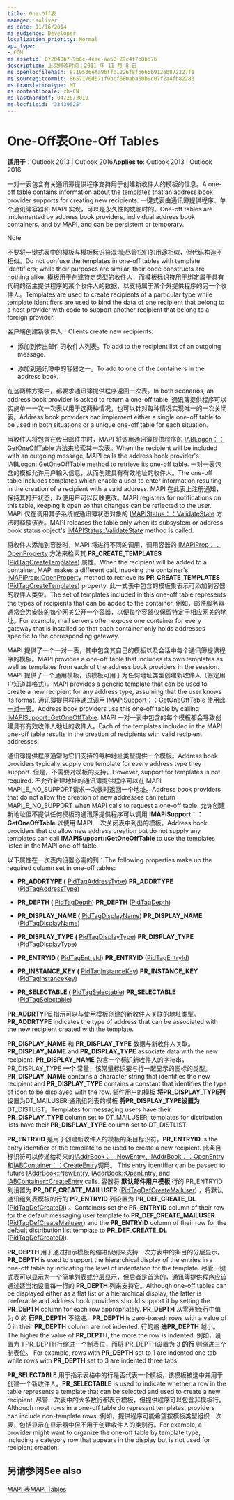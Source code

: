 ```yaml
---
title: One-Off表
manager: soliver
ms.date: 11/16/2014
ms.audience: Developer
localization_priority: Normal
api_type:
- COM
ms.assetid: 0f2040b7-9b6c-4eae-aa68-29c4f7b8bd76
description: 上次修改时间：2011 年 11 月 8 日
ms.openlocfilehash: 8719536efa9bffb1226f8fb665b912eb872227f1
ms.sourcegitcommit: 8657170d071f9bcf680aba50b9c07f2a4fb82283
ms.translationtype: MT
ms.contentlocale: zh-CN
ms.lasthandoff: 04/28/2019
ms.locfileid: "33439525"
---
```

# <a name="one-off-tables"></a><span data-ttu-id="8be21-103">One-Off表</span><span class="sxs-lookup"><span data-stu-id="8be21-103">One-Off Tables</span></span>

<span data-ttu-id="8be21-104">**适用于**：Outlook 2013 | Outlook 2016</span><span class="sxs-lookup"><span data-stu-id="8be21-104">**Applies to**: Outlook 2013 | Outlook 2016</span></span> 
  
<span data-ttu-id="8be21-105">一对一表包含有关通讯簿提供程序支持用于创建新收件人的模板的信息。</span><span class="sxs-lookup"><span data-stu-id="8be21-105">A one-off table contains information about the templates that an address book provider supports for creating new recipients.</span></span> <span data-ttu-id="8be21-106">一键式表由通讯簿提供程序、单个通讯簿容器和 MAPI 实现，可以是永久性的或临时的。</span><span class="sxs-lookup"><span data-stu-id="8be21-106">One-off tables are implemented by address book providers, individual address book containers, and by MAPI, and can be persistent or temporary.</span></span> 
  
> [!NOTE]
> <span data-ttu-id="8be21-107">不要将一键式表中的模板与模板标识符混淆;尽管它们的用途相似，但代码构造不相似。</span><span class="sxs-lookup"><span data-stu-id="8be21-107">Do not confuse the templates in one-off tables with template identifiers; while their purposes are similar, their code constructs are nothing alike.</span></span> <span data-ttu-id="8be21-108">模板用于创建特定类型的收件人，而模板标识符用于绑定属于具有代码的宿主提供程序的某个收件人的数据，以支持属于某个外提供程序的另一个收件人。</span><span class="sxs-lookup"><span data-stu-id="8be21-108">Templates are used to create recipients of a particular type while template identifiers are used to bind the data of one recipient that belong to a host provider with code to support another recipient that belong to a foreign provider.</span></span> 
  
<span data-ttu-id="8be21-109">客户端创建新收件人：</span><span class="sxs-lookup"><span data-stu-id="8be21-109">Clients create new recipients:</span></span>
  
- <span data-ttu-id="8be21-110">添加到传出邮件的收件人列表。</span><span class="sxs-lookup"><span data-stu-id="8be21-110">To add to the recipient list of an outgoing message.</span></span>
    
- <span data-ttu-id="8be21-111">添加到通讯簿中的容器之一。</span><span class="sxs-lookup"><span data-stu-id="8be21-111">To add to one of the containers in the address book.</span></span>
    
<span data-ttu-id="8be21-112">在这两种方案中，都要求通讯簿提供程序返回一次表。</span><span class="sxs-lookup"><span data-stu-id="8be21-112">In both scenarios, an address book provider is asked to return a one-off table.</span></span> <span data-ttu-id="8be21-113">通讯簿提供程序可以实施单一一次一次表以用于这两种情况，也可以针对每种情况实现唯一的一次关闭表。</span><span class="sxs-lookup"><span data-stu-id="8be21-113">Address book providers can implement either a single one-off table to be used in both situations or a unique one-off table for each situation.</span></span> 
  
<span data-ttu-id="8be21-114">当收件人将包含在传出邮件中时，MAPI 将调用通讯簿提供程序的 [IABLogon：：GetOneOffTable](iablogon-getoneofftable.md) 方法来检索其一次表。</span><span class="sxs-lookup"><span data-stu-id="8be21-114">When the recipient will be included with an outgoing message, MAPI calls the address book provider's [IABLogon::GetOneOffTable](iablogon-getoneofftable.md) method to retrieve its one-off table.</span></span> <span data-ttu-id="8be21-115">一对一表包含的模板允许用户输入信息，从而创建具有有效地址的收件人。</span><span class="sxs-lookup"><span data-stu-id="8be21-115">The one-off table includes templates which enable a user to enter information resulting in the creation of a recipient with a valid address.</span></span> <span data-ttu-id="8be21-116">MAPI 在此表上注册通知，保持其打开状态，以便用户可以反映更改。</span><span class="sxs-lookup"><span data-stu-id="8be21-116">MAPI registers for notifications on this table, keeping it open so that changes can be reflected to the user.</span></span> <span data-ttu-id="8be21-117">MAPI 仅在调用其子系统或通讯簿状态对象的 [IMAPIStatus：：ValidateState](imapistatus-validatestate.md) 方法时释放该表。</span><span class="sxs-lookup"><span data-stu-id="8be21-117">MAPI releases the table only when its subsystem or address book status object's [IMAPIStatus::ValidateState](imapistatus-validatestate.md) method is called.</span></span> 
  
<span data-ttu-id="8be21-118">将收件人添加到容器时，MAPI 将进行不同的调用，调用容器的 [IMAPIProp：：OpenProperty](imapiprop-openproperty.md) 方法来检索其 **PR_CREATE_TEMPLATES** ([PidTagCreateTemplates](pidtagcreatetemplates-canonical-property.md)) 属性。</span><span class="sxs-lookup"><span data-stu-id="8be21-118">When the recipient will be added to a container, MAPI makes a different call, invoking the container's [IMAPIProp::OpenProperty](imapiprop-openproperty.md) method to retrieve its **PR_CREATE_TEMPLATES** ([PidTagCreateTemplates](pidtagcreatetemplates-canonical-property.md)) property.</span></span> <span data-ttu-id="8be21-119">此一式表中包含的模板集表示可添加到容器的收件人类型。</span><span class="sxs-lookup"><span data-stu-id="8be21-119">The set of templates included in this one-off table represents the types of recipients that can be added to the container.</span></span> <span data-ttu-id="8be21-120">例如，邮件服务器通常会为安装的每个网关公开一个容器，以便每个容器仅保留特定于相应网关的地址。</span><span class="sxs-lookup"><span data-stu-id="8be21-120">For example, mail servers often expose one container for every gateway that is installed so that each container only holds addresses specific to the corresponding gateway.</span></span>
  
<span data-ttu-id="8be21-121">MAPI 提供了一个一对一表，其中包含其自己的模板以及会话中每个通讯簿提供程序的模板。</span><span class="sxs-lookup"><span data-stu-id="8be21-121">MAPI provides a one-off table that includes its own templates as well as templates from each of the address book providers in the session.</span></span> <span data-ttu-id="8be21-122">MAPI 提供了一个通用模板，该模板可用于为任何地址类型创建新收件人（假定用户知道其格式）。</span><span class="sxs-lookup"><span data-stu-id="8be21-122">MAPI provides a generic template that can be used to create a new recipient for any address type, assuming that the user knows its format.</span></span> <span data-ttu-id="8be21-123">通讯簿提供程序通过调用 [IMAPISupport：：GetOneOffTable 使用此一对一表](imapisupport-getoneofftable.md)。</span><span class="sxs-lookup"><span data-stu-id="8be21-123">Address book providers use this one-off table by calling [IMAPISupport::GetOneOffTable](imapisupport-getoneofftable.md).</span></span> <span data-ttu-id="8be21-124">MAPI 一对一表中包含的每个模板都会导致创建具有有效收件人地址的收件人。</span><span class="sxs-lookup"><span data-stu-id="8be21-124">Each of the templates included in the MAPI one-off table results in the creation of recipients with valid recipient addresses.</span></span>
  
<span data-ttu-id="8be21-125">通讯簿提供程序通常为它们支持的每种地址类型提供一个模板。</span><span class="sxs-lookup"><span data-stu-id="8be21-125">Address book providers typically supply one template for every address type they support.</span></span> <span data-ttu-id="8be21-126">但是，不需要对模板的支持。</span><span class="sxs-lookup"><span data-stu-id="8be21-126">However, support for templates is not required.</span></span> <span data-ttu-id="8be21-127">不允许新建地址的通讯簿提供程序可以在 MAPI MAPI_E_NO_SUPPORT请求一次表时返回一个地址。</span><span class="sxs-lookup"><span data-stu-id="8be21-127">Address book providers that do not allow the creation of new addresses can return MAPI_E_NO_SUPPORT when MAPI calls to request a one-off table.</span></span> <span data-ttu-id="8be21-128">允许创建新地址但不提供任何模板的通讯簿提供程序可以调用 **IMAPISupport：：GetOneOffTable** 以使用 MAPI 一次关闭表中列出的模板。</span><span class="sxs-lookup"><span data-stu-id="8be21-128">Address book providers that do allow new address creation but do not supply any templates can call **IMAPISupport::GetOneOffTable** to use the templates listed in the MAPI one-off table.</span></span> 
  
<span data-ttu-id="8be21-129">以下属性在一次表内设置必需的列：</span><span class="sxs-lookup"><span data-stu-id="8be21-129">The following properties make up the required column set in one-off tables:</span></span>
  
- <span data-ttu-id="8be21-130">**PR_ADDRTYPE (** [PidTagAddressType](pidtagaddresstype-canonical-property.md)) </span><span class="sxs-lookup"><span data-stu-id="8be21-130">**PR_ADDRTYPE** ([PidTagAddressType](pidtagaddresstype-canonical-property.md))</span></span>
    
- <span data-ttu-id="8be21-131">**PR_DEPTH (** [PidTagDepth](pidtagdepth-canonical-property.md)) </span><span class="sxs-lookup"><span data-stu-id="8be21-131">**PR_DEPTH** ([PidTagDepth](pidtagdepth-canonical-property.md))</span></span>
    
- <span data-ttu-id="8be21-132">**PR_DISPLAY_NAME (** [PidTagDisplayName](pidtagdisplayname-canonical-property.md)) </span><span class="sxs-lookup"><span data-stu-id="8be21-132">**PR_DISPLAY_NAME** ([PidTagDisplayName](pidtagdisplayname-canonical-property.md))</span></span>
    
- <span data-ttu-id="8be21-133">**PR_DISPLAY_TYPE (** [PidTagDisplayType](pidtagdisplaytype-canonical-property.md)) </span><span class="sxs-lookup"><span data-stu-id="8be21-133">**PR_DISPLAY_TYPE** ([PidTagDisplayType](pidtagdisplaytype-canonical-property.md))</span></span>
    
- <span data-ttu-id="8be21-134">**PR_ENTRYID (** [PidTagEntryId](pidtagentryid-canonical-property.md)) </span><span class="sxs-lookup"><span data-stu-id="8be21-134">**PR_ENTRYID** ([PidTagEntryId](pidtagentryid-canonical-property.md))</span></span>
    
- <span data-ttu-id="8be21-135">**PR_INSTANCE_KEY (** [PidTagInstanceKey](pidtaginstancekey-canonical-property.md)) </span><span class="sxs-lookup"><span data-stu-id="8be21-135">**PR_INSTANCE_KEY** ([PidTagInstanceKey](pidtaginstancekey-canonical-property.md))</span></span>
    
- <span data-ttu-id="8be21-136">**PR_SELECTABLE (** [PidTagSelectable](pidtagselectable-canonical-property.md)) </span><span class="sxs-lookup"><span data-stu-id="8be21-136">**PR_SELECTABLE** ([PidTagSelectable](pidtagselectable-canonical-property.md))</span></span>
    
 <span data-ttu-id="8be21-137">**PR_ADDRTYPE** 指示可以与使用模板创建的新收件人关联的地址类型。</span><span class="sxs-lookup"><span data-stu-id="8be21-137">**PR_ADDRTYPE** indicates the type of address that can be associated with the new recipient created with the template.</span></span> 
  
 <span data-ttu-id="8be21-138">**PR_DISPLAY_NAME** 和 **PR_DISPLAY_TYPE** 数据与新收件人关联。</span><span class="sxs-lookup"><span data-stu-id="8be21-138">**PR_DISPLAY_NAME** and **PR_DISPLAY_TYPE** associate data with the new recipient.</span></span> <span data-ttu-id="8be21-139">**PR_DISPLAY_NAME** 包含一个标识新收件人的字符串，PR_DISPLAY_TYPE **一个** 常量，该常量标识要与行一起显示的图标的类型。</span><span class="sxs-lookup"><span data-stu-id="8be21-139">**PR_DISPLAY_NAME** contains a character string that identifies the new recipient and **PR_DISPLAY_TYPE** contains a constant that identifies the type of icon to be displayed with the row.</span></span> <span data-ttu-id="8be21-140">邮件用户的模板 **将PR_DISPLAY_TYPE列** 设置为DT_MAILUSER;通讯组列表的模板 **将PR_DISPLAY_TYPE设置为** DT_DISTLIST。</span><span class="sxs-lookup"><span data-stu-id="8be21-140">Templates for messaging users have their **PR_DISPLAY_TYPE** column set to DT_MAILUSER; templates for distribution lists have their **PR_DISPLAY_TYPE** column set to DT_DISTLIST.</span></span> 
  
 <span data-ttu-id="8be21-141">**PR_ENTRYID** 是用于创建新收件人的模板的条目标识符。</span><span class="sxs-lookup"><span data-stu-id="8be21-141">**PR_ENTRYID** is the entry identifier of the template to be used to create a new recipient.</span></span> <span data-ttu-id="8be21-142">此条目标识符可以传递给将来的[IAddrBook：：NewEntry、IAddrBook：：OpenEntry](iaddrbook-newentry.md)和[IABContainer：：CreateEntry](iabcontainer-createentry.md)调用。 [](iaddrbook-openentry.md)</span><span class="sxs-lookup"><span data-stu-id="8be21-142">This entry identifier can be passed to future [IAddrBook::NewEntry](iaddrbook-newentry.md), [IAddrBook::OpenEntry](iaddrbook-openentry.md), and [IABContainer::CreateEntry](iabcontainer-createentry.md) calls.</span></span> <span data-ttu-id="8be21-143">容器将 **默认邮件用户模板** 行的 PR_ENTRYID 列设置为 **PR_DEF_CREATE_MAILUSER** ([PidTagDefCreateMailuser](pidtagdefcreatemailuser-canonical-property.md)) ，将默认通讯组列表模板的行的 **PR_ENTRYID** 列设置为 **PR_DEF_CREATE_DL** ([PidTagDefCreateDl](pidtagdefcreatedl-canonical-property.md)) 。</span><span class="sxs-lookup"><span data-stu-id="8be21-143">Containers set the **PR_ENTRYID** column of their row for the default messaging user template to **PR_DEF_CREATE_MAILUSER** ([PidTagDefCreateMailuser](pidtagdefcreatemailuser-canonical-property.md)) and the **PR_ENTRYID** column of their row for the default distribution list template to **PR_DEF_CREATE_DL** ([PidTagDefCreateDl](pidtagdefcreatedl-canonical-property.md)).</span></span> 
  
 <span data-ttu-id="8be21-144">**PR_DEPTH** 用于通过指示模板的缩进级别来支持一次方表中的条目的分层显示。</span><span class="sxs-lookup"><span data-stu-id="8be21-144">**PR_DEPTH** is used to support the hierarchical display of the entries in a one-off table by indicating the level of indentation for the template.</span></span> <span data-ttu-id="8be21-145">尽管一键式表可以显示为一个简单列表或分层显示，但后者是首选的，通讯簿提供程序应该通过适当地设置每一行的 **PR_DEPTH** 列来支持它。</span><span class="sxs-lookup"><span data-stu-id="8be21-145">Although one-off tables can be displayed either as a flat list or a hierarchical display, the latter is preferable and address book providers should support it by setting the **PR_DEPTH** column for each row appropriately.</span></span> <span data-ttu-id="8be21-146">**PR_DEPTH** 从零开始;行中值为 0 的 **行PR_DEPTH** 不缩进。</span><span class="sxs-lookup"><span data-stu-id="8be21-146">**PR_DEPTH** is zero-based; rows with a value of 0 in their **PR_DEPTH** column are not indented.</span></span> <span data-ttu-id="8be21-147">行的缩 **进PR_DEPTH** 越小。</span><span class="sxs-lookup"><span data-stu-id="8be21-147">The higher the value of **PR_DEPTH**, the more the row is indented.</span></span> <span data-ttu-id="8be21-148">例如，设置为 1 PR_DEPTH行缩进一个制表位，而将 PR_DEPTH设置为 3 **的行** 则缩进三个制表位。 </span><span class="sxs-lookup"><span data-stu-id="8be21-148">For example, rows with **PR_DEPTH** set to 1 are indented one tab while rows with **PR_DEPTH** set to 3 are indented three tabs.</span></span> 
  
 <span data-ttu-id="8be21-149">**PR_SELECTABLE** 用于指示表格中的行是否代表一个模板，该模板被选中并用于创建一个新收件人。</span><span class="sxs-lookup"><span data-stu-id="8be21-149">**PR_SELECTABLE** is used to indicate whether a row in the table represents a template that can be selected and used to create a new recipient.</span></span> <span data-ttu-id="8be21-150">尽管一次表中的大多数行都表示模板，但提供程序可以包含非模板行。</span><span class="sxs-lookup"><span data-stu-id="8be21-150">Although most rows in a one-off table do represent templates, providers can include non-template rows.</span></span> <span data-ttu-id="8be21-151">例如，提供程序可能希望按模板类型组织一次表，包括显示在显示器中但不用于创建收件人的类别行。</span><span class="sxs-lookup"><span data-stu-id="8be21-151">For example, a provider might want to organize the one-off table by template type, including a category row that appears in the display but is not used for recipient creation.</span></span> 
  
## <a name="see-also"></a><span data-ttu-id="8be21-152">另请参阅</span><span class="sxs-lookup"><span data-stu-id="8be21-152">See also</span></span>



[<span data-ttu-id="8be21-153">MAPI 表</span><span class="sxs-lookup"><span data-stu-id="8be21-153">MAPI Tables</span></span>](mapi-tables.md)

